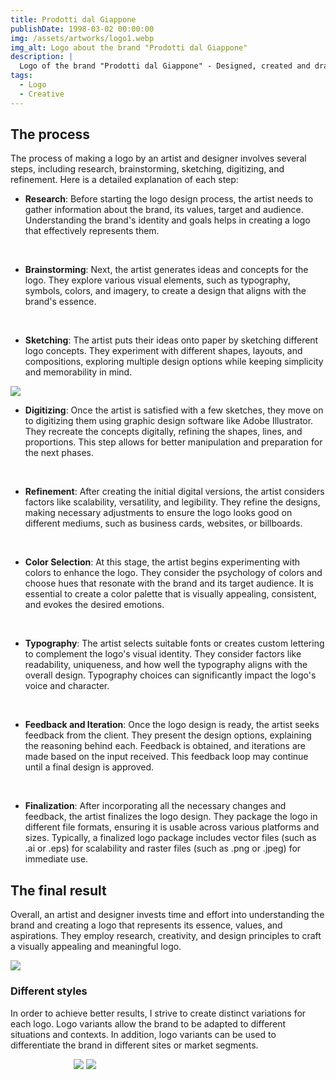 ```yaml
---
title: Prodotti dal Giappone
publishDate: 1998-03-02 00:00:00
img: /assets/artworks/logo1.webp
img_alt: Logo about the brand "Prodotti dal Giappone"
description: |
  Logo of the brand "Prodotti dal Giappone" - Designed, created and drawn by Davide Di Marsilio
tags:
  - Logo
  - Creative
---
```


## The process
The process of making a logo by an artist and designer involves several steps, including research, brainstorming, sketching, digitizing, and refinement. Here is a detailed explanation of each step:

- **Research**: Before starting the logo design process, the artist needs to gather information about the brand, its values, target and audience. Understanding the brand's identity and goals helps in creating a logo that effectively represents them.
<br />

- **Brainstorming**: Next, the artist generates ideas and concepts for the logo. They explore various visual elements, such as typography, symbols, colors, and imagery, to create a design that aligns with the brand's essence.
<br />

- **Sketching**: The artist puts their ideas onto paper by sketching different logo concepts. They experiment with different shapes, layouts, and compositions, exploring multiple design options while keeping simplicity and memorability in mind.

<img src="/assets/contentimg/conceptj.webp">

- **Digitizing**: Once the artist is satisfied with a few sketches, they move on to digitizing them using graphic design software like Adobe Illustrator. They recreate the concepts digitally, refining the shapes, lines, and proportions. This step allows for better manipulation and preparation for the next phases.
<br />

- **Refinement**: After creating the initial digital versions, the artist considers factors like scalability, versatility, and legibility. They refine the designs, making necessary adjustments to ensure the logo looks good on different mediums, such as business cards, websites, or billboards.
<br />

- **Color Selection**: At this stage, the artist begins experimenting with colors to enhance the logo. They consider the psychology of colors and choose hues that resonate with the brand and its target audience. It is essential to create a color palette that is visually appealing, consistent, and evokes the desired emotions.
<br />

- **Typography**: The artist selects suitable fonts or creates custom lettering to complement the logo's visual identity. They consider factors like readability, uniqueness, and how well the typography aligns with the overall design. Typography choices can significantly impact the logo's voice and character.
<br />

- **Feedback and Iteration**: Once the logo design is ready, the artist seeks feedback from the client. They present the design options, explaining the reasoning behind each. Feedback is obtained, and iterations are made based on the input received. This feedback loop may continue until a final design is approved.
<br />

- **Finalization**: After incorporating all the necessary changes and feedback, the artist finalizes the logo design. They package the logo in different file formats, ensuring it is usable across various platforms and sizes. Typically, a finalized logo package includes vector files (such as .ai or .eps) for scalability and raster files (such as .png or .jpeg) for immediate use.


## The final result
Overall, an artist and designer invests time and effort into understanding the brand and creating a logo that represents its essence, values, and aspirations. They employ research, creativity, and design principles to craft a visually appealing and meaningful logo.

<img src="/assets/contentimg/logoj.png">

### Different styles
In order to achieve better results, I strive to create distinct variations for each logo. Logo variants allow the brand to be adapted to different situations and contexts. In addition, logo variants can be used to differentiate the brand in different sites or market segments.
<script defer src="https://unpkg.com/img-comparison-slider@7/dist/index.js"></script>
<link rel="stylesheet" href="https://unpkg.com/img-comparison-slider@7/dist/styles.css" />

<div class="container">
<img-comparison-slider class="slider-example-opacity-and-size rendered" tabindex="0" style="width:60%; height:60%;">
                      <img slot="first" src="/assets/artworks/logo1.webp" />
                      <img slot="second" src="/assets/contentimg/logo1-alt.webp" />
</img-comparison-slider>
</div>


<style>
.slider-example-opacity-and-size {
    --default-handle-width: 100px;
}

.slider-example-opacity-and-size:focus {
    --default-handle-opacity: 0;
    outline: none;
}

  img-comparison-slider {
	--divider-width: 2px;
    --divider-color: #ac73b8;
}

.container {
  display: flex;
  justify-content: center;
}
</style>